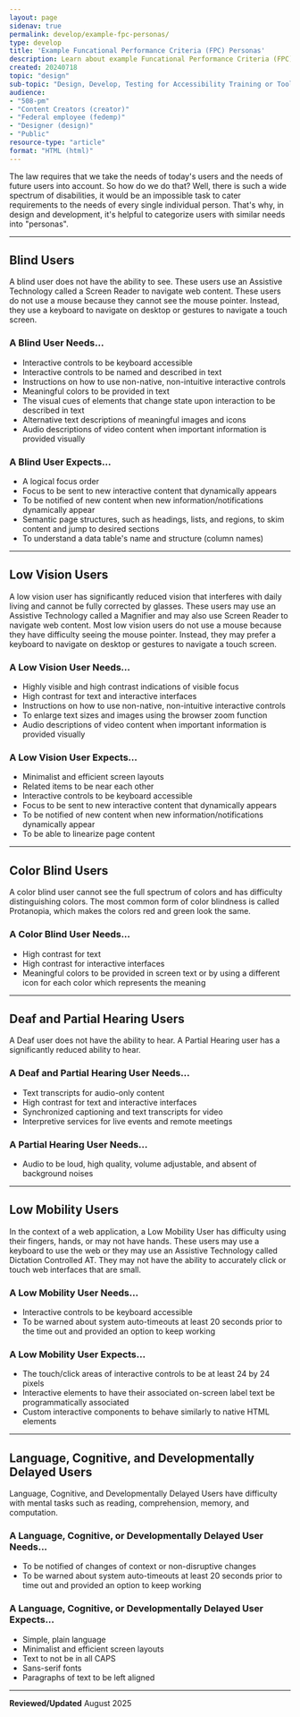 ```yaml
---
layout: page
sidenav: true
permalink: develop/example-fpc-personas/
type: develop 
title: 'Example Funcational Performance Criteria (FPC) Personas'
description: Learn about example Funcational Performance Criteria (FPC) Personas by user need. 
created: 20240718
topic: "design"
sub-topic: "Design, Develop, Testing for Accessibility Training or Tools"
audience:
- "508-pm"
- "Content Creators (creator)"
- "Federal employee (fedemp)"
- "Designer (design)"
- "Public"
resource-type: "article"
format: "HTML (html)"
---
```


The law requires that we take the needs of today's users and the needs of future users into account. So how do we do that? Well, there is such a wide spectrum of disabilities, it would be an impossible task to cater requirements to the needs of every single individual person. That's why, in design and development, it's helpful to categorize users with similar needs into "personas".

---

## Blind Users

A blind user does not have the ability to see. These users use an Assistive Technology called a Screen Reader to navigate web content. These users do not use a mouse because they cannot see the mouse pointer. Instead, they use a keyboard to navigate on desktop or gestures to navigate a touch screen.

### A Blind User Needs...

- Interactive controls to be keyboard accessible  
- Interactive controls to be named and described in text  
- Instructions on how to use non-native, non-intuitive interactive controls  
- Meaningful colors to be provided in text  
- The visual cues of elements that change state upon interaction to be described in text  
- Alternative text descriptions of meaningful images and icons  
- Audio descriptions of video content when important information is provided visually  

### A Blind User Expects...

- A logical focus order  
- Focus to be sent to new interactive content that dynamically appears  
- To be notified of new content when new information/notifications dynamically appear  
- Semantic page structures, such as headings, lists, and regions, to skim content and jump to desired sections  
- To understand a data table's name and structure (column names)  

---

## Low Vision Users

A low vision user has significantly reduced vision that interferes with daily living and cannot be fully corrected by glasses. These users may use an Assistive Technology called a Magnifier and may also use Screen Reader to navigate web content. Most low vision users do not use a mouse because they have difficulty seeing the mouse pointer. Instead, they may prefer a keyboard to navigate on desktop or gestures to navigate a touch screen.

### A Low Vision User Needs...

- Highly visible and high contrast indications of visible focus  
- High contrast for text and interactive interfaces  
- Instructions on how to use non-native, non-intuitive interactive controls  
- To enlarge text sizes and images using the browser zoom function  
- Audio descriptions of video content when important information is provided visually  

### A Low Vision User Expects...

- Minimalist and efficient screen layouts  
- Related items to be near each other  
- Interactive controls to be keyboard accessible  
- Focus to be sent to new interactive content that dynamically appears  
- To be notified of new content when new information/notifications dynamically appear  
- To be able to linearize page content  

---

## Color Blind Users

A color blind user cannot see the full spectrum of colors and has difficulty distinguishing colors. The most common form of color blindness is called Protanopia, which makes the colors red and green look the same.

### A Color Blind User Needs...

- High contrast for text  
- High contrast for interactive interfaces  
- Meaningful colors to be provided in screen text or by using a different icon for each color which represents the meaning  

---

## Deaf and Partial Hearing Users

A Deaf user does not have the ability to hear. A Partial Hearing user has a significantly reduced ability to hear.

### A Deaf and Partial Hearing User Needs...

- Text transcripts for audio-only content  
- High contrast for text and interactive interfaces  
- Synchronized captioning and text transcripts for video  
- Interpretive services for live events and remote meetings  

### A Partial Hearing User Needs...

- Audio to be loud, high quality, volume adjustable, and absent of background noises  

---

## Low Mobility Users

In the context of a web application, a Low Mobility User has difficulty using their fingers, hands, or may not have hands. These users may use a keyboard to use the web or they may use an Assistive Technology called Dictation Controlled AT. They may not have the ability to accurately click or touch web interfaces that are small.

### A Low Mobility User Needs...

- Interactive controls to be keyboard accessible  
- To be warned about system auto-timeouts at least 20 seconds prior to the time out and provided an option to keep working  

### A Low Mobility User Expects...

- The touch/click areas of interactive controls to be at least 24 by 24 pixels  
- Interactive elements to have their associated on-screen label text be programmatically associated  
- Custom interactive components to behave similarly to native HTML elements  

---

## Language, Cognitive, and Developmentally Delayed Users

Language, Cognitive, and Developmentally Delayed Users have difficulty with mental tasks such as reading, comprehension, memory, and computation.

### A Language, Cognitive, or Developmentally Delayed User Needs...

- To be notified of changes of context or non-disruptive changes  
- To be warned about system auto-timeouts at least 20 seconds prior to time out and provided an option to keep working  

### A Language, Cognitive, or Developmentally Delayed User Expects...

- Simple, plain language  
- Minimalist and efficient screen layouts  
- Text to not be in all CAPS  
- Sans-serif fonts  
- Paragraphs of text to be left aligned
    
---

**Reviewed/Updated** August 2025
